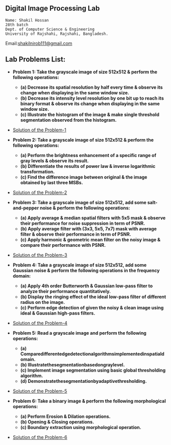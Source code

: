 ## Digital Image Processing Lab
    Name: Shakil Hossan
    28th batch
    Dept. of Computer Science & Engineering
    University of Rajshahi, Rajshahi, Bangladesh.
Email:shakilnirob111@gmail.com

## **Lab Problems List:**
 - **Problem 1: Take the grayscale image of size 512x512 & perform the following operations:**
	- **(a) Decrease its spatial resolution by half every time & observe its change when displaying in the same window size.**
	- **(b) Decrease its intensity level resolution by one bit up to reach its binary format & observe its change when displaying in the same window size.**
	- **(c) Illustrate the histogram of the image & make single threshold segmentation observed from the histogram.**
   
- [Solution of the Problem-1]()
- **Problem 2: Take a grayscale image of size 512x512 & perform the following operations:**
	- **(a) Perform the brightness enhancement of a specific range of gray levels & observe its result.**
	- **(b) Differentiate the results of power law & inverse logarithmic transformation.**
	- **(c) Find the difference image between original & the image obtained by last three MSBs.**
   
- [Solution of the Problem-2]()
 
- **Problem 3: Take a grayscale image of size 512x512, add some salt-and-pepper noise & perform the following operations:**
	- **(a) Apply average & median spatial filters with 5x5 mask & observe their performance for noise suppression in term of PSNR.**
	- **(b) Apply average filter with (3x3, 5x5, 7x7) mask with average filter & observe their performance in term of PSNR.**
	- **(c) Apply harmonic & geometric mean filter on the noisy image & compare their performance with PSNR.**
   
- [Solution of the Problem-3]()
  
- **Problem 4: Take a grayscale image of size 512x512, add some Gaussian noise & perform the following operations in the frequency domain:**
	- **(a) Apply 4th order Butterworth & Gaussian low-pass filter to analyze their performance quantitatively.**
	- **(b) Display the ringing effect of the ideal low-pass filter of different radius on the image.**
	- **(c) Perform edge detection of given the noisy & clean image using ideal & Gaussian high-pass filters.**
   
- [Solution of the Problem-4]()
  
- **Problem 5: Read a grayscale image and perform the following operations:**
  - **(a) Comparedifferentedgedetectionalgorithmsimplementedinspatialdomain.**
  - **(b) Illustratethesegmentationbasedongraylevel.**
  - **(c) Implement image segmentation using basic global thresholding algorithm.**
  - **(d) Demonstratethesegmentationbyadaptivethresholding.**

- [Solution of the Problem-5]()
  
 - **Problem 6: Take a binary image & perform the following morphological operations:**
	- **(a) Perform Erosion & Dilation operations.**
	- **(b) Opening & Closing operations.**
	- **(c) Boundary extraction using morphological operation.**

- [Solution of the Problem-6]()
